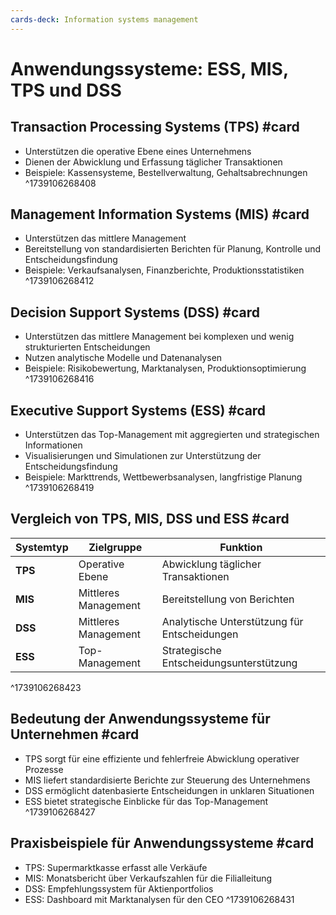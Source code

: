 ```yaml
---
cards-deck: Information systems management
---
```


# Anwendungssysteme: ESS, MIS, TPS und DSS

## Transaction Processing Systems (TPS) #card
- Unterstützen die operative Ebene eines Unternehmens
- Dienen der Abwicklung und Erfassung täglicher Transaktionen
- Beispiele: Kassensysteme, Bestellverwaltung, Gehaltsabrechnungen
^1739106268408

## Management Information Systems (MIS) #card
- Unterstützen das mittlere Management
- Bereitstellung von standardisierten Berichten für Planung, Kontrolle und Entscheidungsfindung
- Beispiele: Verkaufsanalysen, Finanzberichte, Produktionsstatistiken
^1739106268412

## Decision Support Systems (DSS) #card
- Unterstützen das mittlere Management bei komplexen und wenig strukturierten Entscheidungen
- Nutzen analytische Modelle und Datenanalysen
- Beispiele: Risikobewertung, Marktanalysen, Produktionsoptimierung
^1739106268416

## Executive Support Systems (ESS) #card
- Unterstützen das Top-Management mit aggregierten und strategischen Informationen
- Visualisierungen und Simulationen zur Unterstützung der Entscheidungsfindung
- Beispiele: Markttrends, Wettbewerbsanalysen, langfristige Planung
^1739106268419

## Vergleich von TPS, MIS, DSS und ESS #card
| Systemtyp | Zielgruppe | Funktion |
|-----------|------------|-----------|
| **TPS** | Operative Ebene | Abwicklung täglicher Transaktionen |
| **MIS** | Mittleres Management | Bereitstellung von Berichten |
| **DSS** | Mittleres Management | Analytische Unterstützung für Entscheidungen |
| **ESS** | Top-Management | Strategische Entscheidungsunterstützung |
^1739106268423

## Bedeutung der Anwendungssysteme für Unternehmen #card
- TPS sorgt für eine effiziente und fehlerfreie Abwicklung operativer Prozesse
- MIS liefert standardisierte Berichte zur Steuerung des Unternehmens
- DSS ermöglicht datenbasierte Entscheidungen in unklaren Situationen
- ESS bietet strategische Einblicke für das Top-Management
^1739106268427

## Praxisbeispiele für Anwendungssysteme #card
- TPS: Supermarktkasse erfasst alle Verkäufe
- MIS: Monatsbericht über Verkaufszahlen für die Filialleitung
- DSS: Empfehlungssystem für Aktienportfolios
- ESS: Dashboard mit Marktanalysen für den CEO
^1739106268431

